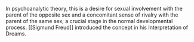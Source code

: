 In psychoanalytic theory, this is a desire for sexual involvement with the parent of the opposite sex and a concomitant sense of rivalry with the parent of the same sex; a crucial stage in the normal developmental process. [[Sigmund Freud]] introduced the concept in his Interpretation of Dreams.